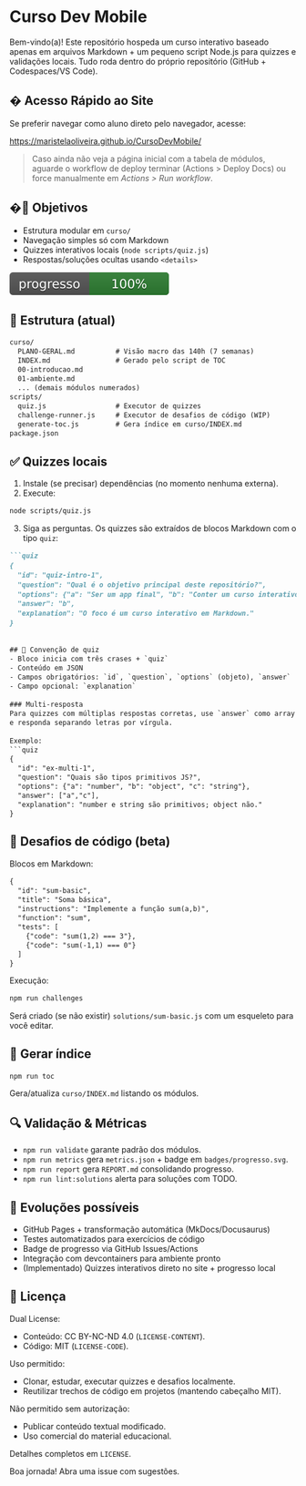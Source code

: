 # Curso Dev Mobile

Bem-vindo(a)! Este repositório hospeda um curso interativo baseado apenas em arquivos Markdown + um pequeno script Node.js para quizzes e validações locais. Tudo roda dentro do próprio repositório (GitHub + Codespaces/VS Code).

## � Acesso Rápido ao Site
Se preferir navegar como aluno direto pelo navegador, acesse:

https://maristelaoliveira.github.io/CursoDevMobile/

> Caso ainda não veja a página inicial com a tabela de módulos, aguarde o workflow de deploy terminar (Actions > Deploy Docs) ou force manualmente em *Actions > Run workflow*.

## �🎯 Objetivos
- Estrutura modular em `curso/`
- Navegação simples só com Markdown
- Quizzes interativos locais (`node scripts/quiz.js`)
- Respostas/soluções ocultas usando `<details>`

![Progresso](badges/progresso.svg) <!-- METRICS_BADGE -->

## 📂 Estrutura (atual)
```
curso/
  PLANO-GERAL.md          # Visão macro das 140h (7 semanas)
  INDEX.md                # Gerado pelo script de TOC
  00-introducao.md
  01-ambiente.md
  ... (demais módulos numerados)
scripts/
  quiz.js                 # Executor de quizzes
  challenge-runner.js     # Executor de desafios de código (WIP)
  generate-toc.js         # Gera índice em curso/INDEX.md
package.json
```

## ✅ Quizzes locais
1. Instale (se precisar) dependências (no momento nenhuma externa).
2. Execute:
```bash
node scripts/quiz.js
```
3. Siga as perguntas. Os quizzes são extraídos de blocos Markdown com o tipo `quiz`:
```markdown
```quiz
{
  "id": "quiz-intro-1",
  "question": "Qual é o objetivo principal deste repositório?",
  "options": {"a": "Ser um app final", "b": "Conter um curso interativo", "c": "Publicar um backend"},
  "answer": "b",
  "explanation": "O foco é um curso interativo em Markdown."
}
```
```

## 🧪 Convenção de quiz
- Bloco inicia com três crases + `quiz`
- Conteúdo em JSON
- Campos obrigatórios: `id`, `question`, `options` (objeto), `answer`
- Campo opcional: `explanation`

### Multi-resposta
Para quizzes com múltiplas respostas corretas, use `answer` como array e responda separando letras por vírgula.

Exemplo:
```quiz
{
  "id": "ex-multi-1",
  "question": "Quais são tipos primitivos JS?",
  "options": {"a": "number", "b": "object", "c": "string"},
  "answer": ["a","c"],
  "explanation": "number e string são primitivos; object não."
}
```

## 🧩 Desafios de código (beta)
Blocos em Markdown:
```challenge
{
  "id": "sum-basic",
  "title": "Soma básica",
  "instructions": "Implemente a função sum(a,b)",
  "function": "sum",
  "tests": [
    {"code": "sum(1,2) === 3"},
    {"code": "sum(-1,1) === 0"}
  ]
}
```
Execução:
```bash
npm run challenges
```
Será criado (se não existir) `solutions/sum-basic.js` com um esqueleto para você editar.

## 🔄 Gerar índice
```bash
npm run toc
```
Gera/atualiza `curso/INDEX.md` listando os módulos.

## 🔍 Validação & Métricas
- `npm run validate` garante padrão dos módulos.
- `npm run metrics` gera `metrics.json` + badge em `badges/progresso.svg`.
- `npm run report` gera `REPORT.md` consolidando progresso.
- `npm run lint:solutions` alerta para soluções com TODO.

## 🚀 Evoluções possíveis
- GitHub Pages + transformação automática (MkDocs/Docusaurus)
- Testes automatizados para exercícios de código
- Badge de progresso via GitHub Issues/Actions
- Integração com devcontainers para ambiente pronto
 - (Implementado) Quizzes interativos direto no site + progresso local

## 📜 Licença
Dual License:
- Conteúdo: CC BY-NC-ND 4.0 (`LICENSE-CONTENT`).
- Código: MIT (`LICENSE-CODE`).

Uso permitido:
- Clonar, estudar, executar quizzes e desafios localmente.
- Reutilizar trechos de código em projetos (mantendo cabeçalho MIT).

Não permitido sem autorização:
- Publicar conteúdo textual modificado.
- Uso comercial do material educacional.

Detalhes completos em `LICENSE`.

Boa jornada! Abra uma issue com sugestões.
